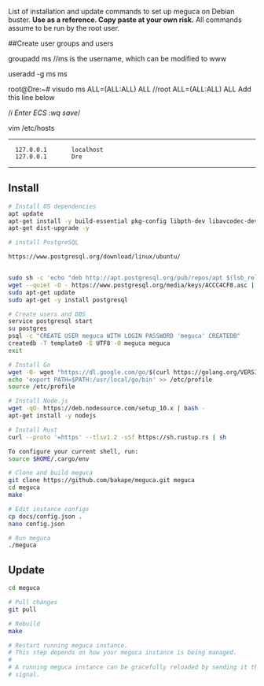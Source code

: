 List of installation and update commands to set up meguca on Debian buster.
__Use as a reference. Copy paste at your own risk.__
All commands assume to be run by the root user.

##Create user groups and users

groupadd ms          //ms is the username, which can be modified to www

useradd -g ms ms


root@Dre:~# visudo
ms ALL=(ALL:ALL) ALL   //root ALL=(ALL:ALL) ALL Add this line below

/*i Enter ECS :wq save*/

vim   /etc/hosts

------
      127.0.0.1       localhost 
      127.0.0.1       Dre
-------------

## Install

```bash
# Install OS dependencies
apt update
apt-get install -y build-essential pkg-config libpth-dev libavcodec-dev libavutil-dev libavformat-dev libswscale-dev libwebp-dev libopencv-dev libgeoip-dev git lsb-release wget curl sudo postgresql libssl-dev
apt-get dist-upgrade -y

# install PostgreSQL

https://www.postgresql.org/download/linux/ubuntu/


sudo sh -c 'echo "deb http://apt.postgresql.org/pub/repos/apt $(lsb_release -cs)-pgdg main" > /etc/apt/sources.list.d/pgdg.list'
wget --quiet -O - https://www.postgresql.org/media/keys/ACCC4CF8.asc | sudo apt-key add -
sudo apt-get update
sudo apt-get -y install postgresql

# Create users and DBS
service postgresql start
su postgres
psql -c "CREATE USER meguca WITH LOGIN PASSWORD 'meguca' CREATEDB"
createdb -T template0 -E UTF8 -O meguca meguca
exit

# Install Go
wget -O- wget "https://dl.google.com/go/$(curl https://golang.org/VERSION?m=text).linux-amd64.tar.gz" | tar xpz -C /usr/local
echo 'export PATH=$PATH:/usr/local/go/bin' >> /etc/profile
source /etc/profile

# Install Node.js
wget -qO- https://deb.nodesource.com/setup_10.x | bash -
apt-get install -y nodejs

# Install Rust
curl --proto '=https' --tlsv1.2 -sSf https://sh.rustup.rs | sh

To configure your current shell, run:
source $HOME/.cargo/env

# Clone and build meguca
git clone https://github.com/bakape/meguca.git meguca
cd meguca
make

# Edit instance configs
cp docs/config.json .
nano config.json

# Run meguca
./meguca
```

## Update

```bash
cd meguca

# Pull changes
git pull

# Rebuild
make

# Restart running meguca instance.
# This step depends on how your meguca instance is being managed.
#
# A running meguca instance can be gracefully reloaded by sending it the USR2
# signal.
```
